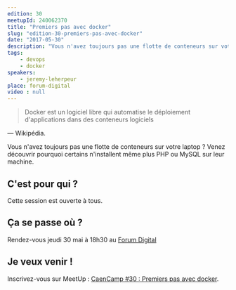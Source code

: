 ```yaml
---
edition: 30
meetupId: 240062370
title: "Premiers pas avec docker"
slug: "edition-30-premiers-pas-avec-docker"
date: "2017-05-30"
description: "Vous n'avez toujours pas une flotte de conteneurs sur votre laptop ? Venez découvrir pourquoi certains n'installent même plus PHP ou MySQL sur leur machine."
tags:
    - devops
    - docker
speakers:
    - jeremy-leherpeur
place: forum-digital
video : null
---
```


> Docker est un logiciel libre qui automatise le déploiement d'applications dans des conteneurs
> logiciels

— Wikipédia.

Vous n'avez toujours pas une flotte de conteneurs sur votre laptop ? Venez découvrir pourquoi
certains n'installent même plus PHP ou MySQL sur leur machine.

<!-- more -->

## C'est pour qui ?

Cette session est ouverte à tous.

## Ça se passe où ?

Rendez-vous jeudi 30 mai à 18h30 au
[Forum Digital](http://forum-digital.fr/fr/acces-et-localisation-du-forum-digital-de-caen-colombelles.-gc16.html)

## Je veux venir !

Inscrivez-vous sur MeetUp :
[CaenCamp #30 : Premiers pas avec docker](https://www.meetup.com/CaenCamp/events/240062370/).
